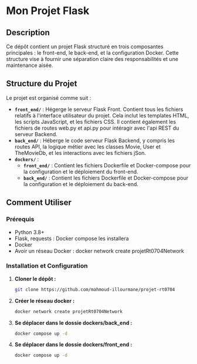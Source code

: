 # Mon Projet Flask

## Description

Ce dépôt contient un projet Flask structuré en trois composantes principales : le front-end, le back-end, et la configuration Docker. Cette structure vise à fournir une séparation claire des responsabilités et une maintenance aisée.

## Structure du Projet

Le projet est organisé comme suit :

- **`front_end/`** : Hégerge le serveur Flask Front. Contient tous les fichiers relatifs à l'interface utilisateur du projet. Cela inclut les templates HTML, les scripts JavaScript, et les fichiers CSS. Il contient également les fichiers de routes web.py et api.py pour intéragir avec l'api REST du serveur Backend.
- **`back_end/`** : Héberge le code serveur Flask Backend, y compris les routes API, la logique métier avec les classes Movie, User et TheMovieDb, et les interactions avec les fichiers jSon.
- **`dockers/`** : 
  - **`front_end/`** : Contient les fichiers Dockerfile et Docker-compose pour la configuration et le déploiement du front-end.
  - **`back_end/`** : Contient les fichiers Dockerfile et Docker-compose pour la configuration et le déploiement du back-end.

## Comment Utiliser

### Prérequis

- Python 3.8+
- Flask, requests : Docker compose les installera
- Docker
- Avoir un réseau Docker : docker network create projetRt0704Network
### Installation et Configuration

1. **Cloner le dépôt :**
   ```bash
   git clone https://github.com/mahmoud-illourmane/projet-rt0704
2. **Créer le réseau docker  :**
   ```bash
   docker network create projetRt0704Network
3. **Se déplacer dans le dossie dockers/back_end :**
   ```bash
   docker compose up -d
4. **Se déplacer dans le dossie dockers/front_end :**
   ```bash
   docker compose up -d
  
